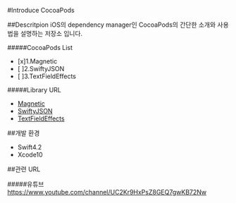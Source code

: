 
#Introduce CocoaPods

##Descritpion
iOS의 dependency manager인 CocoaPods의 간단한 소개와 사용법을 설명하는 저장소 입니다.

#####CocoaPods List
 - [x]1.Magnetic
 - [ ]2.SwiftyJSON
 - [ ]3.TextFieldEffects

#####Library URL
- [Magnetic](https://github.com/efremidze/Magnetic)
- [SwiftyJSON](https://github.com/SwiftyJSON/SwiftyJSON)
- [TextFieldEffects](https://github.com/raulriera/TextFieldEffects)

##개발 환경
- Swift4.2
- Xcode10

##관련 URL

#####유튜브
https://www.youtube.com/channel/UC2Kr9HxPsZ8GEQ7gwKB72Nw
